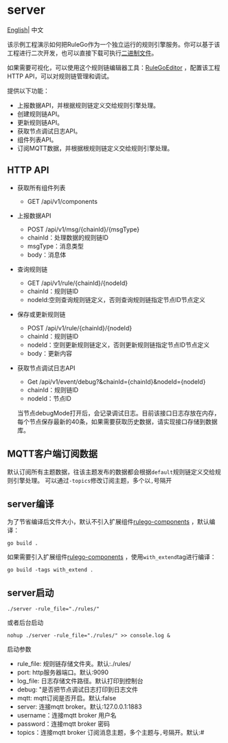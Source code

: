 # server

[English](README.md)| 中文

该示例工程演示如何把RuleGo作为一个独立运行的规则引擎服务。你可以基于该工程进行二次开发，也可以直接下载可执行[二进制文件](https://github.com/rulego/rulego/releases)。

如果需要可视化，可以使用这个规则链编辑器工具：[RuleGoEditor](https://editor.rulego.cc/) ，配置该工程HTTP API，可以对规则链管理和调试。

提供以下功能：

* 上报数据API，并根据规则链定义交给规则引擎处理。
* 创建规则链API。
* 更新规则链API。
* 获取节点调试日志API。
* 组件列表API。
* 订阅MQTT数据，并根据根规则链定义交给规则引擎处理。

## HTTP API

* 获取所有组件列表
    - GET /api/v1/components

* 上报数据API
    - POST /api/v1/msg/{chainId}/{msgType}
    - chainId：处理数据的规则链ID
    - msgType：消息类型
    - body：消息体

* 查询规则链
    - GET /api/v1/rule/{chainId}/{nodeId}
    - chainId：规则链ID
    - nodeId:空则查询规则链定义，否则查询规则链指定节点ID节点定义

* 保存或更新规则链
    - POST /api/v1/rule/{chainId}/{nodeId}
    - chainId：规则链ID
    - nodeId：空则更新规则链定义，否则更新规则链指定节点ID节点定义
    - body：更新内容

* 获取节点调试日志API
    - Get /api/v1/event/debug?&chainId={chainId}&nodeId={nodeId}
    - chainId：规则链ID
    - nodeId：节点ID

  当节点debugMode打开后，会记录调试日志。目前该接口日志存放在内存，每个节点保存最新的40条，如果需要获取历史数据，请实现接口存储到数据库。

## MQTT客户端订阅数据

默认订阅所有主题数据，往该主题发布的数据都会根据`default`规则链定义交给规则引擎处理。 可以通过`-topics`修改订阅主题，多个以`,`号隔开

## server编译

为了节省编译后文件大小，默认不引入扩展组件[rulego-components](https://github.com/rulego/rulego-components) ，默认编译：

```shell
go build .
```

如果需要引入扩展组件[rulego-components](https://github.com/rulego/rulego-components) ，使用`with_extend`tag进行编译：

```shell
go build -tags with_extend .
```

## server启动

```shell
./server -rule_file="./rules/"
```

或者后台启动

```shell
nohup ./server -rule_file="./rules/" >> console.log &
```

启动参数

- rule_file: 规则链存储文件夹。默认:./rules/
- port: http服务器端口。默认:9090
- log_file: 日志存储文件路径。默认打印到控制台
- debug: "是否把节点调试日志打印到日志文件
- mqtt: mqtt订阅是否开启。默认:false
- server: 连接mqtt broker。默认:127.0.0.1:1883
- username：连接mqtt broker 用户名
- password：连接mqtt broker 密码
- topics：连接mqtt broker 订阅消息主题，多个主题与`,`号隔开。默认:#
 